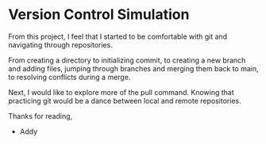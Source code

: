 # Version Control Simulation

From this project, I feel that I started to be comfortable with git and navigating through repositories.

From creating a directory to initializing commit, to creating a new branch and adding files, jumping through branches and merging them back to main, to resolving conflicts during a merge.

Next, I would like to explore more of the pull command. Knowing that practicing git would be a dance between local and remote repositories.

Thanks for reading,
- Addy